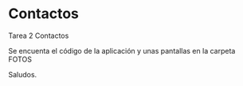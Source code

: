 # Contactos
Tarea 2 Contactos


Se encuenta el código de la aplicación y unas pantallas en la carpeta FOTOS

Saludos.
